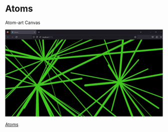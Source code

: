 # Atoms
Atom-art Canvas

![Atoms](/public/preview.png)

[Atoms](https://atoms-l-devjs.netlify.app/)
